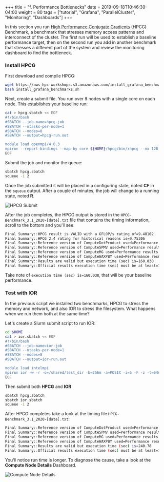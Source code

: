 +++
title = "f. Performance Bottlenecks"
date = 2019-09-18T10:46:30-04:00
weight = 80
tags = ["tutorial", "Grafana", "ParallelCluster", "Monitoring", "Dashboards"]
+++

In this section you run [High Performance Conjugate Gradients](https://www.hpcg-benchmark.org/) (HPCG) Benchmark, a benchmark that stresses memory access patterns and interconnect of the cluster. The first run will be used to establish a baseline performance target, then on the second run you add in another benchmark that stresses a different part of the system and review the monitoring dashboard to find the bottleneck.

### Install HPCG

First download and compile HPCG:

```bash
wget https://aws-hpc-workshops.s3.amazonaws.com/install_grafana_benchmarks.sh
bash install_grafana_benchmarks.sh
```

Next, create a submit file. You run over 8 nodes with a single core on each node. This establishes your baseline run:

```bash
cat > hpcg.sbatch << EOF
#!/bin/bash
#SBATCH --job-name=hpcg-job
#SBATCH --ntasks-per-node=1
#SBATCH --nodes=8
#SBATCH --output=hpcg-run.out

module load openmpi/4.0.3
mpirun --report-bindings --map-by core ${HOME}/hpcg/bin/xhpcg --nx 128 --ny 128 --nz 128 --rt 200
EOF
```

Submit the job and monitor the queue:

```bash
sbatch hpcg.sbatch
squeue -i 2
```

Once the job submitted it will be placed in a configuring state, noted **CF** in the `squeue` output. After a couple of minutes, the job will change to a running state, noted **R**.

![HPCG Submit](/images/monitoring/hpcg.png)


After the job completes, the HPCG output is stored in the `HPCG-Benchmark_3.1_2020-[date].txt` file that contains the timing information, scroll to the bottom and you'll see:

```txt
Final Summary::HPCG result is VALID with a GFLOP/s rating of=9.48102
Final Summary::HPCG 2.4 rating for historical reasons is=9.75306
Final Summary::Reference version of ComputeDotProduct used=Performance results are most likely suboptimal
Final Summary::Reference version of ComputeSPMV used=Performance results are most likely suboptimal
Final Summary::Reference version of ComputeMG used=Performance results are most likely suboptimal
Final Summary::Reference version of ComputeWAXPBY used=Performance results are most likely suboptimal
Final Summary::Results are valid but execution time (sec) is=160.038
Final Summary::Official results execution time (sec) must be at least=1800
```

Take note of `execution time (sec) is=160.038`, that will be your baseline performance.

### Test with IOR

In the previous script we installed two benchmarks, HPCG to stress the memory and network, and also IOR to stress the filesystem. What happens when we run them both at the same time?

Let's create a Slurm submit script to run IOR:

```bash
cd $HOME
cat > ior.sbatch << EOF
#!/bin/bash
#SBATCH --job-name=ior-job
#SBATCH --ntasks-per-node=1
#SBATCH --nodes=8
#SBATCH --output=ior-run.out

module load intelmpi
mpirun ior -w -r -o=/shared/test_dir -b=256m -a=POSIX -i=5 -F -z -t=64m -C
EOF
```

Then submit both **HPCG** and **IOR**

```bash
sbatch hpcg.sbatch
sbatch ior.sbatch
squeue -i 2
```

After HPCG completes take a look at the timing file `HPCG-Benchmark_3.1_2020-[date].txt`:

```bash
Final Summary::Reference version of ComputeDotProduct used=Performance results are most likely suboptimal
Final Summary::Reference version of ComputeSPMV used=Performance results are most likely suboptimal
Final Summary::Reference version of ComputeMG used=Performance results are most likely suboptimal
Final Summary::Reference version of ComputeWAXPBY used=Performance results are most likely suboptimal
Final Summary::Results are valid but execution time (sec) is=240.78
Final Summary::Official results execution time (sec) must be at least=1800
```

You'll notice run time is longer. To diagnose the cause, take a look at the **Compute Node Details** Dashboard. 

![Compute Node Details](/images/monitoring/hpcg-load.png)